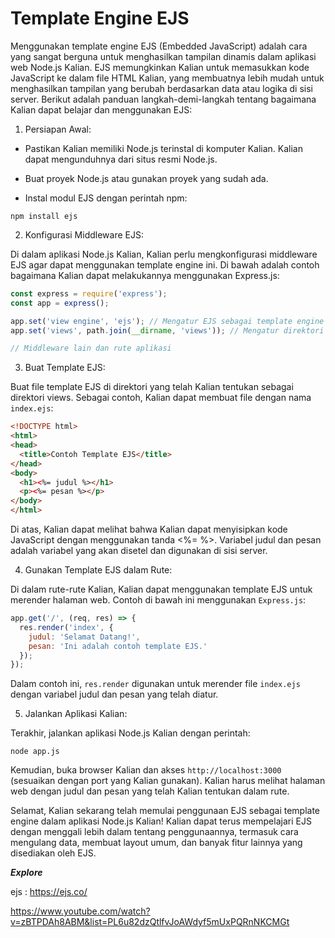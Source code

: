 # Template Engine EJS

Menggunakan template engine EJS (Embedded JavaScript) adalah cara yang sangat berguna untuk menghasilkan tampilan dinamis dalam aplikasi web Node.js Kalian. EJS memungkinkan Kalian untuk memasukkan kode JavaScript ke dalam file HTML Kalian, yang membuatnya lebih mudah untuk menghasilkan tampilan yang berubah berdasarkan data atau logika di sisi server. Berikut adalah panduan langkah-demi-langkah tentang bagaimana Kalian dapat belajar dan menggunakan EJS:

1. Persiapan Awal:
   
- Pastikan Kalian memiliki Node.js terinstal di komputer Kalian. Kalian dapat mengunduhnya dari situs resmi Node.js.

- Buat proyek Node.js atau gunakan proyek yang sudah ada.
   
- Instal modul EJS dengan perintah npm:
```
npm install ejs
```

2. Konfigurasi Middleware EJS:

Di dalam aplikasi Node.js Kalian, Kalian perlu mengkonfigurasi middleware EJS agar dapat menggunakan template engine ini. Di bawah adalah contoh bagaimana Kalian dapat melakukannya menggunakan Express.js:
```js
const express = require('express');
const app = express();

app.set('view engine', 'ejs'); // Mengatur EJS sebagai template engine
app.set('views', path.join(__dirname, 'views')); // Mengatur direktori views

// Middleware lain dan rute aplikasi
```

3. Buat Template EJS:

Buat file template EJS di direktori yang telah Kalian tentukan sebagai direktori views. Sebagai contoh, Kalian dapat membuat file dengan nama `index.ejs`:

```html
<!DOCTYPE html>
<html>
<head>
  <title>Contoh Template EJS</title>
</head>
<body>
  <h1><%= judul %></h1>
  <p><%= pesan %></p>
</body>
</html>
```

Di atas, Kalian dapat melihat bahwa Kalian dapat menyisipkan kode JavaScript dengan menggunakan tanda <%= %>. Variabel judul dan pesan adalah variabel yang akan disetel dan digunakan di sisi server.

4. Gunakan Template EJS dalam Rute:

Di dalam rute-rute Kalian, Kalian dapat menggunakan template EJS untuk merender halaman web. Contoh di bawah ini menggunakan `Express.js`:
```js
app.get('/', (req, res) => {
  res.render('index', {
    judul: 'Selamat Datang!',
    pesan: 'Ini adalah contoh template EJS.'
  });
});
```

Dalam contoh ini, `res.render` digunakan untuk merender file `index.ejs` dengan variabel judul dan pesan yang telah diatur.

5. Jalankan Aplikasi Kalian:

Terakhir, jalankan aplikasi Node.js Kalian dengan perintah:
```
node app.js
```

Kemudian, buka browser Kalian dan akses `http://localhost:3000` (sesuaikan dengan port yang Kalian gunakan). Kalian harus melihat halaman web dengan judul dan pesan yang telah Kalian tentukan dalam rute.

Selamat, Kalian sekarang telah memulai penggunaan EJS sebagai template engine dalam aplikasi Node.js Kalian! Kalian dapat terus mempelajari EJS dengan menggali lebih dalam tentang penggunaannya, termasuk cara mengulang data, membuat layout umum, dan banyak fitur lainnya yang disediakan oleh EJS.

***Explore***

ejs : https://ejs.co/ 

https://www.youtube.com/watch?v=zBTPDAh8ABM&list=PL6u82dzQtlfvJoAWdyf5mUxPQRnNKCMGt
